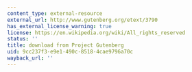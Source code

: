 ```yaml
---
content_type: external-resource
external_url: http://www.gutenberg.org/etext/3790
has_external_license_warning: true
license: https://en.wikipedia.org/wiki/All_rights_reserved
status: ''
title: download from Project Gutenberg
uid: 9cc237f3-e9e1-490c-8518-4cae9796a70c
wayback_url: ''
---
```

